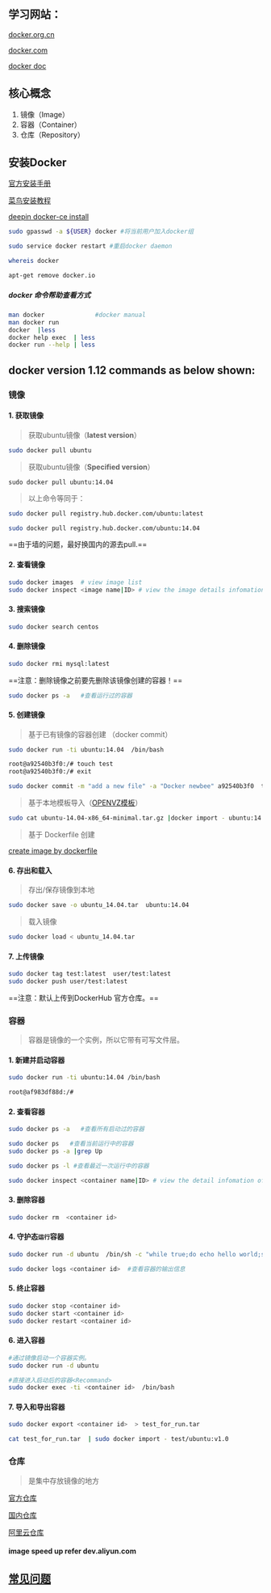 ## 学习网站：
[docker.org.cn](http://www.docker.org.cn/)

[docker.com](http://www.docker.com/)

[docker doc](https://docs.docker.com/)

## 核心概念
1. 镜像（Image）
2. 容器（Container）
3. 仓库（Repository）
    

## 安装Docker 
   
[官方安装手册](https://docs.docker.com/engine/installation/)

[菜鸟安装教程](http://www.runoob.com/docker/ubuntu-docker-install.html)

[deepin docker-ce install](http://blog.csdn.net/tjq980303/article/details/73196534?locationNum=6&fps=1)

```bash
sudo gpasswd -a ${USER} docker #将当前用户加入docker组

sudo service docker restart #重启docker daemon
```
```bash
whereis docker

apt-get remove docker.io
```

##### docker 命令帮助查看方式
     
```bash
man docker              #docker manual
man docker run 
docker  |less
docker help exec  | less
docker run --help | less
```

## docker version 1.12 commands as below shown:

### 镜像
#### 1. 获取镜像
   
> 获取ubuntu镜像（**latest version**）

```bash
sudo docker pull ubuntu
```

> 获取ubuntu镜像（**Specified version**）
```
sudo docker pull ubuntu:14.04
```
> 以上命令等同于：


```bash
sudo docker pull registry.hub.docker.com/ubuntu:latest

sudo docker pull registry.hub.docker.com/ubuntu:14.04
```
==由于墙的问题，最好换国内的源去pull.==

#### 2. 查看镜像

```bash
sudo docker images  # view image list
sudo docker inspect <image name|ID> # view the image details infomation.
```

#### 3. 搜索镜像

```bash
sudo docker search centos
```

#### 4. 删除镜像

```bash
sudo docker rmi mysql:latest
```

==注意：删除镜像之前要先删除该镜像创建的容器！==

```bash
sudo docker ps -a   #查看运行过的容器
```

#### 5. 创建镜像
> 基于已有镜像的容器创建 （docker commit）

```bash
sudo docker run -ti ubuntu:14.04  /bin/bash

root@a92540b3f0:/# touch test
root@a92540b3f0:/# exit
```

```bash
sudo docker commit -m "add a new file" -a "Docker newbee" a92540b3f0  test
```

> 基于本地模板导入（[OPENVZ模板](http://openvz.org/Download/templates/precreated)）

```bash
sudo cat ubuntu-14.04-x86_64-minimal.tar.gz |docker import - ubuntu:14.04
```

> 基于 Dockerfile 创建

[create image by dockerfile](http://note.youdao.com/noteshare?id=4d3f2b044b9554fa375177f7417cd16b)

#### 6. 存出和载入
> 存出/保存镜像到本地 

```bash
sudo docker save -o ubuntu_14.04.tar  ubuntu:14.04
```
> 载入镜像

```bash
sudo docker load < ubuntu_14.04.tar
```

#### 7. 上传镜像

```bash
sudo docker tag test:latest  user/test:latest
sudo docker push user/test:latest
```
==注意：默认上传到DockerHub 官方仓库。==


### 容器 
> 容器是镜像的一个实例，所以它带有可写文件层。

#### 1. 新建并启动容器

```bash
sudo docker run -ti ubuntu:14.04 /bin/bash

root@af983df88d:/#
```

#### 2. 查看容器

```bash
sudo docker ps -a   #查看所有启动过的容器

sudo docker ps   #查看当前运行中的容器
sudo docker ps -a |grep Up

sudo docker ps -l #查看最近一次运行中的容器

sudo docker inspect <container name|ID> # view the detail infomation of container.
```

#### 3. 删除容器

```bash
sudo docker rm  <container id>
```

#### 4. 守护态`运行`容器

```bash
sudo docker run -d ubuntu  /bin/sh -c "while true;do echo hello world;sleep 1;done"

sudo docker logs <container id>  #查看容器的输出信息
```
#### 5. 终止容器

```bash
sudo docker stop <container id>
sudo docker start <container id>
sudo docker restart <container id>
```

#### 6. 进入容器

```bash
#通过镜像启动一个容器实例。
sudo docker run -d ubuntu

#直接进入启动后的容器<Recommand>
sudo docker exec -ti <container id>  /bin/bash       
```
#### 7. 导入和导出容器

```bash
sudo docker export <container id>  > test_for_run.tar

cat test_for_run.tar  | sudo docker import - test/ubuntu:v1.0
```

### 仓库
> 是集中存放镜像的地方

[官方仓库](http://hub.docker.com)

[国内仓库](http://dockerpool.com)

[阿里云仓库](https://dev.aliyun.com)
#### image speed up refer dev.aliyun.com


## [常见问题](http://note.youdao.com/noteshare?id=29d61d599e7f056ca5ec6b4f0738fda3)
